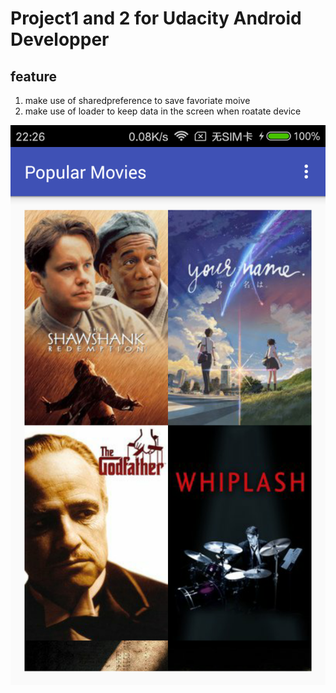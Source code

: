 # Project1 and 2 for Udacity Android Developper <br>

## feature <br>
1. make use of sharedpreference to save favoriate moive
2. make use of loader to keep data in the screen when roatate device


![img](https://github.com/yukun1992/PopularMovie/blob/version2/demo.png)
